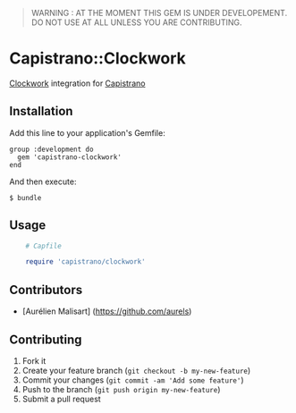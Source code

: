 > WARNING : AT THE MOMENT THIS GEM IS UNDER DEVELOPEMENT.
> DO NOT USE AT ALL UNLESS YOU ARE CONTRIBUTING.

# Capistrano::Clockwork

[Clockwork](https://github.com/tomykaira/clockwork) integration
for [Capistrano](https://github.com/capistrano/capistrano)

## Installation

Add this line to your application's Gemfile:

    group :development do
      gem 'capistrano-clockwork'
    end

And then execute:

    $ bundle

## Usage

```ruby
    # Capfile

    require 'capistrano/clockwork'
```

## Contributors

- [Aurélien Malisart] (https://github.com/aurels)

## Contributing

1. Fork it
2. Create your feature branch (`git checkout -b my-new-feature`)
3. Commit your changes (`git commit -am 'Add some feature'`)
4. Push to the branch (`git push origin my-new-feature`)
5. Submit a pull request
